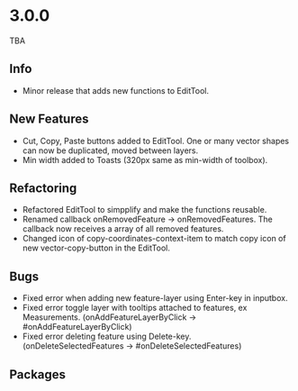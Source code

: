# 3.0.0
TBA

## Info
- Minor release that adds new functions to EditTool.

## New Features
- Cut, Copy, Paste buttons added to EditTool. One or many vector shapes can now be duplicated, moved between layers.
- Min width added to Toasts (320px same as min-width of toolbox).

## Refactoring
- Refactored EditTool to simpplify and make the functions reusable.
- Renamed callback onRemovedFeature -> onRemovedFeatures. The callback now receives a array of all removed features.
- Changed icon of copy-coordinates-context-item to match copy icon of new vector-copy-button in the EditTool. 

## Bugs
- Fixed error when adding new feature-layer using Enter-key in inputbox.
- Fixed error toggle layer with tooltips attached to features, ex Measurements. (onAddFeatureLayerByClick -> #onAddFeatureLayerByClick)
- Fixed error deleting feature using Delete-key. (onDeleteSelectedFeatures -> #onDeleteSelectedFeatures)

## Packages
